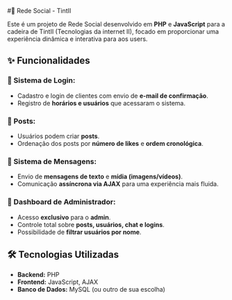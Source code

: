 #📱 Rede Social - TintII

Este é um projeto de Rede Social desenvolvido em **PHP** e **JavaScript** para a cadeira de TintII (Tecnologias da internet II), focado em proporcionar uma experiência dinâmica e interativa para aos users.

## ✨ Funcionalidades

### 📌 Sistema de Login:
- Cadastro e login de clientes com envio de **e-mail de confirmação**.
- Registro de **horários e usuários** que acessaram o sistema.

### 📝 Posts:
- Usuários podem criar **posts**.
- Ordenação dos posts por **número de likes** e **ordem cronológica**.

### 💬 Sistema de Mensagens:
- Envio de **mensagens de texto** e **mídia (imagens/vídeos)**.
- Comunicação **assíncrona via AJAX** para uma experiência mais fluida.

### 🔐 Dashboard de Administrador:
- Acesso **exclusivo** para o **admin**.
- Controle total sobre **posts, usuários, chat e logins**.
- Possibilidade de **filtrar usuários por nome**.

## 🛠 Tecnologias Utilizadas

- **Backend:** PHP  
- **Frontend:** JavaScript, AJAX  
- **Banco de Dados:** MySQL (ou outro de sua escolha)  
